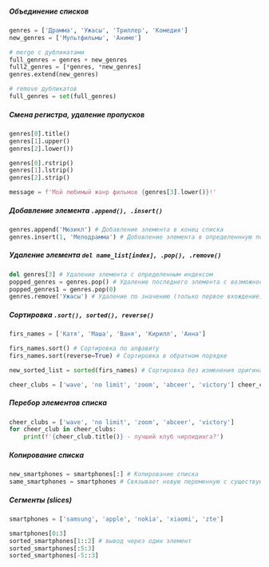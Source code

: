 ##### Объединение списков
```python
genres = ['Драмма', 'Ужасы', 'Триллер', 'Комедия']
new_genres = ['Мультфильмы', 'Аниме']

# merge с дубликатами
full_genres = genres + new_genres
full2_genres = [*genres, *new_genres]
genres.extend(new_genres)

# remove дубликатов
full_genres = set(full_genres)
```
##### Смена регистра, удаление пропусков
```python
genres[0].title()
genres[1].upper()
genres[2].lower())

genres[0].rstrip()
genres[1].lstrip()
genres[2].strip()

message = f'Мой любимый жанр фильмов {genres[3].lower()}!'
```
##### Добавление элемента `.append(), .insert()`
```python
genres.append('Мюзикл') # Добавление элемента в конец списка
genres.insert(1, 'Мелодрамма') # Добовление элемента в определеннную позицию списка
```
##### Удаление элемента `del name_list[index], .pop(), .remove()`
```python
del genres[3] # Удаление элемента с определенным индексом
popped_genres = genres.pop() # Удаление последнего элемента с возможностью сохранить значени 
popped_genres1 = genres.pop(0)
genres.remove('Ужасы') # Удаление по значению (только первое вхождение)
```
##### Сортировка `.sort(), sorted(), reverse()`
```python
firs_names = ['Катя', 'Маша', 'Ваня', 'Кирилл', 'Анна']

firs_names.sort() # Сортировка по алфавиту
firs_names.sort(reverse=True) # Сортировка в обратном порядке

new_sorted_list = sorted(firs_names) # Сортировка без изменения оригинального списка

cheer_clubs = ['wave', 'no limit', 'zoom', 'abceer', 'victory'] cheer_clubs.reverse() # Изменения порядка на обратный, без сортировки
```
##### Перебор элементов списка
```python
cheer_clubs = ['wave', 'no limit', 'zoom', 'abceer', 'victory']
for cheer_club in cheer_clubs:     
	print(f'{cheer_club.title()} - лучший клуб чирлидинга?')
```
##### Копирование списка
```python
new_smartphones = smartphones[:] # Копирование списка
same_smartphones = smartphones # Связывает новую переменную с существующем списком`
```
##### Сегменты (slices)
```python
smartphones = ['samsung', 'apple', 'nokia', 'xiaomi', 'zte']

smartphones[0:3] 
sorted_smartphones[1::2] # вывод через один элемент
sorted_smartphones[:5:3] 
sorted_smartphones[-5::3]
```